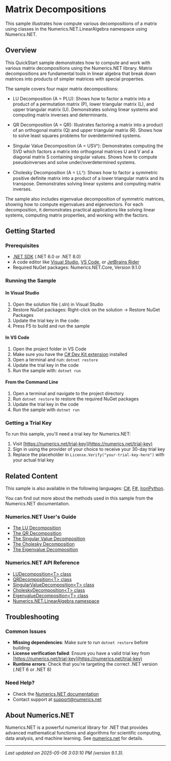 # Matrix Decompositions

This sample illustrates how compute various decompositions of a matrix using classes in the Numerics.NET.LinearAlgebra namespace using Numerics.NET.

## Overview

This QuickStart sample demonstrates how to compute and work with various matrix decompositions using the 
Numerics.NET library. Matrix decompositions are fundamental tools in linear algebra that break down
matrices into products of simpler matrices with special properties.

The sample covers four major matrix decompositions:

- LU Decomposition (A = PLU): Shows how to factor a matrix into a product of a permutation matrix
  (P), lower triangular matrix (L), and upper triangular matrix (U). Demonstrates solving linear
  systems and computing matrix inverses and determinants.

- QR Decomposition (A = QR): Illustrates factoring a matrix into a product of an orthogonal matrix
  (Q) and upper triangular matrix (R). Shows how to solve least squares problems for
  overdetermined systems.

- Singular Value Decomposition (A = USVᵀ): Demonstrates computing the SVD which factors a matrix
  into orthogonal matrices U and V and a diagonal matrix S containing singular values. Shows how
  to compute pseudoinverses and solve under/overdetermined systems.

- Cholesky Decomposition (A = LLᵀ): Shows how to factor a symmetric positive definite matrix into
  a product of a lower triangular matrix and its transpose. Demonstrates solving linear systems
  and computing matrix inverses.

The sample also includes eigenvalue decomposition of symmetric matrices, showing how to compute
eigenvalues and eigenvectors. For each decomposition, it demonstrates practical applications like
solving linear systems, computing matrix properties, and working with the factors.


## Getting Started

### Prerequisites

- [.NET SDK](https://dotnet.microsoft.com/download) (.NET 6.0 or .NET 8.0)
- A code editor like [Visual Studio](https://visualstudio.microsoft.com/), [VS Code](https://code.visualstudio.com/), or [JetBrains Rider](https://www.jetbrains.com/rider/)
- Required NuGet packages: Numerics.NET.Core, Version 9.1.0

### Running the Sample

#### In Visual Studio
1. Open the solution file (.sln) in Visual Studio
2. Restore NuGet packages: Right-click on the solution → Restore NuGet Packages
3. Update the trial key in the code:
4. Press F5 to build and run the sample

#### In VS Code

1. Open the project folder in VS Code
2. Make sure you have the [C# Dev Kit extension](https://marketplace.visualstudio.com/items?itemName=ms-dotnettools.csdevkit) installed
3. Open a terminal and run: `dotnet restore`
4. Update the trial key in the code 
5. Run the sample with: `dotnet run`

#### From the Command Line

1. Open a terminal and navigate to the project directory
2. Run `dotnet restore` to restore the required NuGet packages
3. Update the trial key in the code
4. Run the sample with `dotnet run`

### Getting a Trial Key

To run this sample, you'll need a trial key for Numerics.NET:

1. Visit [https://numerics.net/trial-key](https://numerics.net/trial-key)
2. Sign in using the provider of your choice to receive your 30-day trial key
3. Replace the placeholder in `License.Verify("your-trial-key-here")` with your actual trial key

## Related Content

This sample is also available in the following languages: 
[C#](https://github.com/NumericsDotNet/quickstart-csharp/tree/net462/linear-algebra/matrices/matrix-decompositions), [F#](https://github.com/NumericsDotNet/quickstart-fsharp/tree/net462/linear-algebra/matrices/matrix-decompositions), [IronPython](https://github.com/NumericsDotNet/quickstart-ironpython/tree/net462/linear-algebra/matrices/matrix-decompositions).

You can find out more about the methods used in this sample from the Numerics.NET documentation.

### Numerics.NET User's Guide

- [The LU Decomposition](https://numerics.net/documentation/latest/vector-and-matrix/matrix-decompositions/lu-decomposition)
- [The QR Decomposition](https://numerics.net/documentation/latest/vector-and-matrix/matrix-decompositions/qr-decomposition)
- [The Singular Value Decomposition](https://numerics.net/documentation/latest/vector-and-matrix/matrix-decompositions/singular-value-decomposition)
- [The Cholesky Decomposition](https://numerics.net/documentation/latest/vector-and-matrix/matrix-decompositions/cholesky-decomposition)
- [The Eigenvalue Decomposition](https://numerics.net/documentation/latest/vector-and-matrix/matrix-decompositions/eigenvalue-decomposition)

### Numerics.NET API Reference

- [LUDecomposition&lt;T&gt; class](https://numerics.net/documentation/latest/reference/numerics.net.linearalgebra.ludecomposition-1)
- [QRDecomposition&lt;T&gt; class](https://numerics.net/documentation/latest/reference/numerics.net.linearalgebra.qrdecomposition-1)
- [SingularValueDecomposition&lt;T&gt; class](https://numerics.net/documentation/latest/reference/numerics.net.linearalgebra.singularvaluedecomposition-1)
- [CholeskyDecomposition&lt;T&gt; class](https://numerics.net/documentation/latest/reference/numerics.net.linearalgebra.choleskydecomposition-1)
- [EigenvalueDecomposition&lt;T&gt; class](https://numerics.net/documentation/latest/reference/numerics.net.linearalgebra.eigenvaluedecomposition-1)
- [Numerics.NET.LinearAlgebra namespace](https://numerics.net/documentation/latest/reference/numerics.net.linearalgebra)


## Troubleshooting

### Common Issues

- **Missing dependencies**: Make sure to run `dotnet restore` before building
- **License verification failed**: Ensure you have a valid trial key from [https://numerics.net/trial-key](https://numerics.net/trial-key)
- **Runtime errors**: Check that you're targeting the correct .NET version (.NET 6 or .NET 8)

### Need Help?

- Check the [Numerics.NET documentation](https://numerics.net/documentation/)
- Contact support at [support@numerics.net](mailto:support@numerics.net?subject=MatrixDecompositions%20QuickStart%20Sample%20%28Visual+Basic%29)

## About Numerics.NET

Numerics.NET is a powerful numerical library for .NET that provides advanced mathematical 
functions and algorithms for scientific computing, data analysis, and machine learning.
See [numerics.net](https://numerics.net) for details.

---

_Last updated on 2025-05-06 3:03:10 PM (version 9.1.3)._
